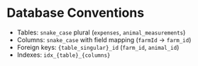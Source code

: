 # Database Conventions

- Tables: `snake_case` plural (`expenses`, `animal_measurements`)
- Columns: `snake_case` with field mapping (`farmId` → `farm_id`)
- Foreign keys: `{table_singular}_id` (`farm_id`, `animal_id`)
- Indexes: `idx_{table}_{columns}`